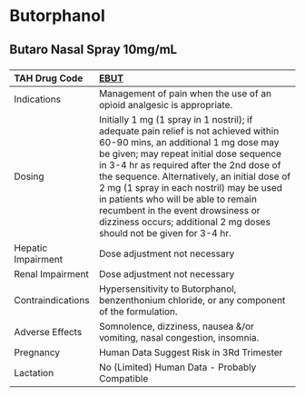 # Butorphanol

## Butaro Nasal Spray 10mg/mL

##### 

| TAH Drug Code      | [EBUT](https://www.tahsda.org.tw/drugs/hissearch.php?drug_code=EBUT)                                                                                                                                                                                                                                                                                                                                                                                                |
|:-------------------|:--------------------------------------------------------------------------------------------------------------------------------------------------------------------------------------------------------------------------------------------------------------------------------------------------------------------------------------------------------------------------------------------------------------------------------------------------------------------|
| Indications        | Management of pain when the use of an opioid analgesic is appropriate.                                                                                                                                                                                                                                                                                                                                                                                              |
| Dosing             | Initially 1 mg (1 spray in 1 nostril); if adequate pain relief is not achieved within 60-90 mins, an additional 1 mg dose may be given; may repeat initial dose sequence in 3-4 hr as required after the 2nd dose of the sequence. Alternatively, an initial dose of 2 mg (1 spray in each nostril) may be used in patients who will be able to remain recumbent in the event drowsiness or dizziness occurs; additional 2 mg doses should not be given for 3-4 hr. |
| Hepatic Impairment | Dose adjustment not necessary                                                                                                                                                                                                                                                                                                                                                                                                                                       |
| Renal Impairment   | Dose adjustment not necessary                                                                                                                                                                                                                                                                                                                                                                                                                                       |
| Contraindications  | Hypersensitivity to Butorphanol, benzenthonium chloride, or any component of the formulation.                                                                                                                                                                                                                                                                                                                                                                       |
| Adverse Effects    | Somnolence, dizziness, nausea &/or vomiting, nasal congestion, insomnia.                                                                                                                                                                                                                                                                                                                                                                                            |
| Pregnancy          | Human Data Suggest Risk in 3Rd Trimester                                                                                                                                                                                                                                                                                                                                                                                                                            |
| Lactation          | No (Limited) Human Data - Probably Compatible                                                                                                                                                                                                                                                                                                                                                                                                                       |

